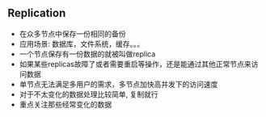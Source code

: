 ## Replication
- 在众多节点中保存一份相同的备份
- 应用场景: 数据库，文件系统，缓存。。。
- 一个节点保存有一份数据的就被叫做replica
- 如果某些replicas故障了或者需要重启等操作，还是能通过其他正常节点来访问数据
- 单节点无法满足多用户的需求，多节点加快高并发下的访问速度
- 对于不太变化的数据处理比较简单, 复制就行
- 重点关注那些经常变化的数据